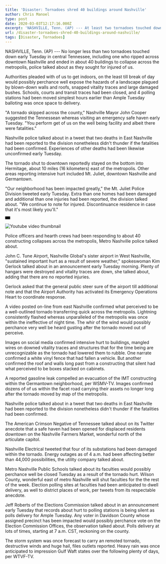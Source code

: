 ```yaml
---
title: 'Disaster: Tornadoes shred 40 buildings around Nashville'
author: Chris Manoel
type: post
date: 2020-03-03T12:17:16.000Z
excerpt: 'NASHVILLE, Tenn. (AP) --- At least two tornadoes touched down early Tuesday in central Tennessee, including one that ripped across downtown Nashville and caused about 40 buildings to collapse around the city, police said as they searched for injured people. Authorities pleaded with people to stay indoors, at least until daybreak could reveal the dangers&hellip;'
url: /disaster-tornadoes-shred-40-buildings-around-nashville/
tags: [Disaster, Tornadoes]
---
```


NASHVILLE, Tenn. (AP) --- No longer less than two tornadoes touched down early Tuesday in central Tennessee, including one who ripped across downtown Nashville and ended in about 40 buildings to collapse across the metropolis, police talked about as they sought for injured of us.

Authorities pleaded with of us to get indoors, on the least till break of day would possibly perchance well expose the hazards of a landscape plagued by blown-down walls and roofs, snapped vitality traces and large damaged bushes. Schools, courts and transit traces had been closed, and 4 polling stations had been moved simplest hours earlier than Ample Tuesday balloting was once space to delivery.

"A tornado skipped across the county," Nashville Mayor John Cooper suggested the Tennessean whereas visiting an emergency safe haven early Tuesday. "You perform get of us on the well being facility and albeit there were fatalities."

Nashville police talked about in a tweet that two deaths in East Nashville had been reported to the division nonetheless didn't thunder if the fatalities had been confirmed. Experiences of other deaths had been likewise unconfirmed early Tuesday.

The tornado shut to downtown reportedly stayed on the bottom into Hermitage, about 10 miles (16 kilometers) east of the metropolis. Other areas reporting intensive hurt included Mt. Juliet, downtown Nashville and Germantown.

"Our neighborhood has been impacted greatly," the Mt. Juliet Police Division tweeted early Tuesday. Extra than one homes had been damaged and additional than one injuries had been reported, the division talked about. "We continue to note for injured. Discontinuance residence in case that it's most likely you'll."

![ratio](data:image/png;base64,iVBORw0KGgoAAAANSUhEUgAAABAAAAAJCAAAAAAeQfPuAAAAC0lEQVQYGWMYrAAAAJkAAWzZLOIAAAAASUVORK5CIIA=)

![Youtube video thumbnail](https://img.youtube.com/vi/TzVgzuuT0y8/0.jpg)

Police officers and hearth crews had been responding to about 40 constructing collapses across the metropolis, Metro Nashville police talked about.

John C. Tune Airport, Nashville Global's sister airport in West Nashville, "sustained important hurt as a result of severe weather," spokeswoman Kim Gerlock talked about in an announcement early Tuesday morning. Plenty of hangars were destroyed and vitality traces are down, she talked about, adding that there are no reported injuries.

Gerlock asked that the general public steer sure of the airport till additional note and that the Airport Authority has activated its Emergency Operations Heart to coordinate response.

A video posted on-line from east Nashville confirmed what perceived to be a well-outlined tornado transferring quick across the metropolis. Lightning consistently flashed whereas unparalleled of the metropolis was once within the ineffective of night time. The whir of the wind would possibly perchance very well be heard gusting after the tornado moved out of perceive.

Images on social media confirmed intensive hurt to buildings, mangled wires on downed vitality traces and structures that for the time being are unrecognizable as the tornado had lowered them to rubble. One narrate confirmed a white vinyl fence that had fallen a vehicle. But another confirmed the roof and walls long past from a constructing that silent had what perceived to be boxes stacked on cabinets.

A reported gasoline leak compelled an evacuation of the IMT constructing within the Germantown neighborhood, per WSMV-TV. Images confirmed dozens of of us within the facet road carrying their assets no longer long after the tornado moved by map of the metropolis.

Nashville police talked about in a tweet that two deaths in East Nashville had been reported to the division nonetheless didn't thunder if the fatalities had been confirmed.

The American Crimson Negative of Tennessee talked about on its Twitter anecdote that a safe haven had been opened for displaced residents downtown on the Nashville Farmers Market, wonderful north of the articulate capitol.

Nashville Electrical tweeted that four of its substations had been damaged within the tornado. Energy outages as of 4 a.m. had been affecting better than 44,000 possibilities, the utility company talked about.

Metro Nashville Public Schools talked about its faculties would possibly perchance well be closed Tuesday as a result of the tornado hurt. Wilson County, wonderful east of metro Nashville will shut faculties for the the rest of the week. Election polling sites at faculties had been anticipated to dwell delivery, as well to district places of work, per tweets from its respectable anecdote.

Jeff Roberts of the Elections Commission talked about in an announcement early Tuesday that records about hurt to polling stations is being silent as polls delivery for Ample Tuesday. Any voter in Davidson County whose assigned precinct has been impacted would possibly perchance vote on the Election Commission Offices, the observation talked about. Polls delivery at lots of times, starting at 7 a.m. CST, reckoning on the county.

The storm system was once forecast to carry an remoted tornado, destructive winds and huge hail, files outlets reported. Heavy rain was once anticipated to impression Gulf Waft states over the following plenty of days, per WTVF-TV.
